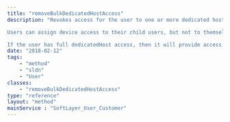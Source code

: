 ```yaml
---
title: "removeBulkDedicatedHostAccess"
description: "Revokes access for the user to one or more dedicated host devices.  The user will only be allowed to see and access devices in both the portal and the API to which they have been granted access.  If the user's account has devices to which the user has not been granted access or the access has been revoked, then 'not found' exceptions are thrown if the user attempts to access any of these devices. 

Users can assign device access to their child users, but not to themselves. An account's master has access to all devices on their customer account and can set dedicated host access for any of the other users on their account. 

If the user has full dedicatedHost access, then it will provide access to 'ALL but passed in' dedicatedHost ids. "
date: "2018-02-12"
tags:
    - "method"
    - "sldn"
    - "User"
classes:
    - "removeBulkDedicatedHostAccess"
type: "reference"
layout: "method"
mainService : "SoftLayer_User_Customer"
---
```

